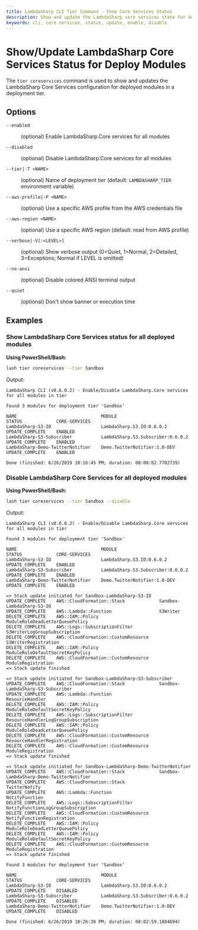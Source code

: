 ```yaml
---
title: LambdaSharp CLI Tier Command - Show Core Services Status
description: Show and update the LambdaSharp core services state for deployed modules
keywords: cli, core services, status, update, enable, disable
---
```

# Show/Update LambdaSharp Core Services Status for Deploy Modules

The `tier coreservices` command is used to show and updates the LambdaSharp Core Services configuration for deployed modules in a deployment tier.

## Options

<dl>

<dt><code>--enabled</code></dt>
<dd>

(optional) Enable LambdaSharp.Core services for all modules
</dd>

<dt><code>--disabled</code></dt>
<dd>

(optional) Disable LambdaSharp.Core services for all modules
</dd>

<dt><code>--tier|-T &lt;NAME&gt;</code></dt>
<dd>

(optional) Name of deployment tier (default: <code>LAMBDASHARP_TIER</code> environment variable)
</dd>

<dt><code>--aws-profile|-P &lt;NAME&gt;</code></dt>
<dd>

(optional) Use a specific AWS profile from the AWS credentials file
</dd>

<dt><code>--aws-region &lt;NAME&gt;</code></dt>
<dd>

(optional) Use a specific AWS region (default: read from AWS profile)
</dd>

<dt><code>--verbose|-V[:&lt;LEVEL&gt;]</code></dt>
<dd>

(optional) Show verbose output (0=Quiet, 1=Normal, 2=Detailed, 3=Exceptions; Normal if LEVEL is omitted)
</dd>

<dt><code>--no-ansi</code></dt>
<dd>

(optional) Disable colored ANSI terminal output
</dd>

<dt><code>--quiet</code></dt>
<dd>

(optional) Don't show banner or execution time
</dd>

</dl>

## Examples

### Show LambdaSharp Core Services status for all deployed modules

__Using PowerShell/Bash:__
```bash
lash tier coreservices --tier Sandbox
```

Output:
```
LambdaSharp CLI (v0.6.0.2) - Enable/Disable LambdaSharp.Core services for all modules in tier

Found 3 modules for deployment tier 'Sandbox'

NAME                                MODULE                                      STATUS             CORE-SERVICES
LambdaSharp-S3-IO                   LambdaSharp.S3.IO:0.6.0.2                   UPDATE_COMPLETE    ENABLED
LambdaSharp-S3-Subscriber           LambdaSharp.S3.Subscriber:0.6.0.2           UPDATE_COMPLETE    ENABLED
LambdaSharp-Demo-TwitterNotifier    Demo.TwitterNotifier:1.0-DEV    UPDATE_COMPLETE    ENABLED

Done (finished: 6/26/2019 10:16:45 PM; duration: 00:00:02.7702739)
```

### Disable LambdaSharp Core Services for all deployed modules

__Using PowerShell/Bash:__
```bash
lash tier coreservices --tier Sandbox --disable
```

Output:
```
LambdaSharp CLI (v0.6.0.2) - Enable/Disable LambdaSharp.Core services for all modules in tier

Found 3 modules for deployment tier 'Sandbox'

NAME                                MODULE                                      STATUS             CORE-SERVICES
LambdaSharp-S3-IO                   LambdaSharp.S3.IO:0.6.0.2                   UPDATE_COMPLETE    ENABLED
LambdaSharp-S3-Subscriber           LambdaSharp.S3.Subscriber:0.6.0.2           UPDATE_COMPLETE    ENABLED
LambdaSharp-Demo-TwitterNotifier    Demo.TwitterNotifier:1.0-DEV    UPDATE_COMPLETE    ENABLED

=> Stack update initiated for Sandbox-LambdaSharp-S3-IO
UPDATE_COMPLETE    AWS::CloudFormation::Stack             Sandbox-LambdaSharp-S3-IO
UPDATE_COMPLETE    AWS::Lambda::Function                  S3Writer
DELETE_COMPLETE    AWS::IAM::Policy                       ModuleRoleDeadLetterQueuePolicy
DELETE_COMPLETE    AWS::Logs::SubscriptionFilter          S3WriterLogGroupSubscription
DELETE_COMPLETE    AWS::CloudFormation::CustomResource    S3WriterRegistration
DELETE_COMPLETE    AWS::IAM::Policy                       ModuleRoleDefaultSecretKeyPolicy
DELETE_COMPLETE    AWS::CloudFormation::CustomResource    ModuleRegistration
=> Stack update finished

=> Stack update initiated for Sandbox-LambdaSharp-S3-Subscriber
UPDATE_COMPLETE    AWS::CloudFormation::Stack             Sandbox-LambdaSharp-S3-Subscriber
UPDATE_COMPLETE    AWS::Lambda::Function                  ResourceHandler
DELETE_COMPLETE    AWS::IAM::Policy                       ModuleRoleDefaultSecretKeyPolicy
DELETE_COMPLETE    AWS::Logs::SubscriptionFilter          ResourceHandlerLogGroupSubscription
DELETE_COMPLETE    AWS::IAM::Policy                       ModuleRoleDeadLetterQueuePolicy
DELETE_COMPLETE    AWS::CloudFormation::CustomResource    ResourceHandlerRegistration
DELETE_COMPLETE    AWS::CloudFormation::CustomResource    ModuleRegistration
=> Stack update finished

=> Stack update initiated for Sandbox-LambdaSharp-Demo-TwitterNotifier
UPDATE_COMPLETE    AWS::CloudFormation::Stack             Sandbox-LambdaSharp-Demo-TwitterNotifier
UPDATE_COMPLETE    AWS::CloudFormation::Stack             TwitterNotify
UPDATE_COMPLETE    AWS::Lambda::Function                  NotifyFunction
DELETE_COMPLETE    AWS::Logs::SubscriptionFilter          NotifyFunctionLogGroupSubscription
DELETE_COMPLETE    AWS::CloudFormation::CustomResource    NotifyFunctionRegistration
DELETE_COMPLETE    AWS::IAM::Policy                       ModuleRoleDeadLetterQueuePolicy
DELETE_COMPLETE    AWS::IAM::Policy                       ModuleRoleDefaultSecretKeyPolicy
DELETE_COMPLETE    AWS::CloudFormation::CustomResource    ModuleRegistration
=> Stack update finished

Found 3 modules for deployment tier 'Sandbox'

NAME                                MODULE                                      STATUS             CORE-SERVICES
LambdaSharp-S3-IO                   LambdaSharp.S3.IO:0.6.0.2                   UPDATE_COMPLETE    DISABLED
LambdaSharp-S3-Subscriber           LambdaSharp.S3.Subscriber:0.6.0.2           UPDATE_COMPLETE    DISABLED
LambdaSharp-Demo-TwitterNotifier    Demo.TwitterNotifier:1.0-DEV    UPDATE_COMPLETE    DISABLED

Done (finished: 6/26/2019 10:26:30 PM; duration: 00:02:59.1804694)
```